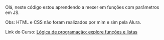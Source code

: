 Olá, neste código estou aprendendo a mexer em funções com parâmetros em JS.

Obs: HTML e CSS não foram realizados por mim e sim pela Alura. 

Link do Curso: [Lógica de programação: explore funções e listas](https://cursos.alura.com.br/course/logica-programacao-funcoes-listas)
